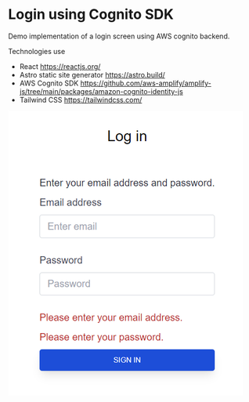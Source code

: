 Login using Cognito SDK
=================

Demo implementation of a login screen using AWS cognito backend.

Technologies use
- React https://reactjs.org/
- Astro static site generator https://astro.build/
- AWS Cognito SDK https://github.com/aws-amplify/amplify-js/tree/main/packages/amazon-cognito-identity-js
- Tailwind CSS https://tailwindcss.com/

![Screenshot](https://raw.githubusercontent.com/tangton/LoginUsingCognitoSDK/main/Screenshot.png)
